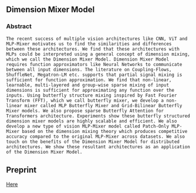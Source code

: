 ## Dimension Mixer Model

### Abstract

```The recent success of multiple vision architectures like CNN, ViT and MLP-Mixer motivates us to find the similarities and differences between these architectures. We find that these architectures with MLPs could be interpreted using a general concept of dimension mixing, which we call the Dimension Mixer Model. Dimension Mixer Model requires function approximators like Neural Networks to communicate between all input dimensions. The literature on Coupling-Flows, ShuffleNet, Megatron-LM etc. supports that partial signal mixing is sufficient for function approximation. We find that non-linear, learnable, multi-layered and group-wise sparse mixing of input dimensions is sufficient for approximating any function over the inputs. Using butterfly structure mixing inspired by Fast Fourier Transform (FFT), which we call butterfly mixer, we develop a non-linear mixer called MLP Butterfly Mixer and Grid-Bilinear Butterfly Mixer models. We also propose sparse Butterfly Attention for Transformers architecture. Experiments show these butterfly structured dimension mixer models are highly scalable and efficient. We also develop a new type of vision MLP-Mixer model called Patch-Only MLP-Mixer based on the dimension mixing theory which produces competitive accuracy compared to the original MLP-Mixer across datasets. We also touch on the benefits of the Dimension Mixer Model for distributed architectures. We show these resultant architectures as an application of the Dimension Mixer Model.```

## Preprint
[Here](Dimension_Mixer_Model.pdf)